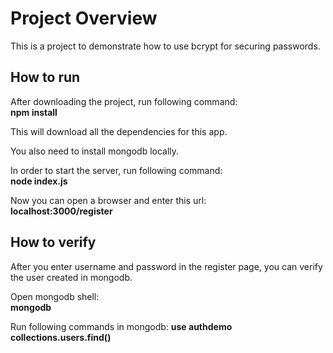 # Project Overview

This is a project to demonstrate how to use bcrypt for securing passwords. 


## How to run   

After downloading the project, run following command:  
**npm install**

This will download all the dependencies for this app.

You also need to install mongodb locally.

In order to start the server, run following command:  
**node index.js**

Now you can open a browser and enter this url:  
**localhost:3000/register**

##  How to verify

After you enter username and password in the register page, you can verify the user created in mongodb.

Open mongodb shell:  
**mongodb**

Run following commands in mongodb:
**use authdemo**  
**collections.users.find()**  



